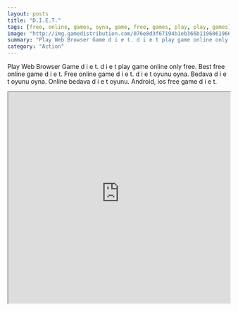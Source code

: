 ```yaml
---
layout: posts
title: "D.I.E.T."
tags: [free, online, games, oyna, game, free, games, play, play, games]
image: "http://img.gamedistribution.com/076e8d3f67194b1eb366b1196061966d.jpg"
summary: "Play Web Browser Game d i e t. d i e t play game online only free. Best free online game d i e t. Free online game d i e t. d i e t oyunu oyna. Bedava d i e t oyunu oyna. Online bedava d i e t oyunu. Android, ios free game d i e t."
category: "Action"
---
```


Play Web Browser Game d i e t. d i e t play game online only free. Best free online game d i e t. Free online game d i e t. d i e t oyunu oyna. Bedava d i e t oyunu oyna. Online bedava d i e t oyunu. Android, ios free game d i e t.

<iframe width="100%" height="480px;" src="http://flash.gamedistribution.com?game=076e8d3f67194b1eb366b1196061966d"></iframe>